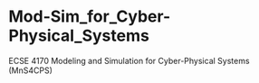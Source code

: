 # Mod-Sim_for_Cyber-Physical_Systems
ECSE 4170 Modeling and Simulation for Cyber-Physical Systems (MnS4CPS)
